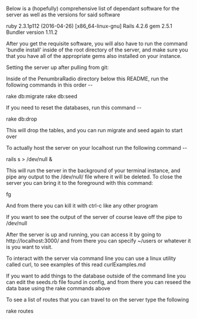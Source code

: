Below is a (hopefully) comprehensive list of dependant software for the server
as well as the versions for said software

ruby 2.3.1p112 (2016-04-26) [x86_64-linux-gnu]
Rails 4.2.6
gem 2.5.1
Bundler version 1.11.2

After you get the requisite software, you will also have to run the command
'bundle install' inside of the root directory of the server, and make sure you 
that you have all of the appropriate gems also installed on your instance.


Setting the server up after pulling from git:

Inside of the PenumbraRadio directory below this README, run the following
commands in this order --

rake db:migrate
rake db:seed

If you need to reset the databases, run this command --

rake db:drop

This will drop the tables, and you can run migrate and seed again to start over


To actually host the server on your localhost run the following command --

rails s > /dev/null &

This will run the server in the background of your terminal instance, and pipe
any output to the /dev/null/ file where it will be deleted. To close the server
you can bring it to the foreground with this command:

fg

And from there you can kill it with ctrl-c like any other program

If you want to see the output of the server of course leave off the pipe to /dev/null


After the server is up and running, you can access it by going to 
http://localhost:3000/ and from there you can specify ~/users or whatever
it is you want to visit.


To interact with the server via command line you can use a linux utility called
curl, to see examples of this read curlExamples.md

If you want to add things to the database outside of the command line you can
edit the seeds.rb file found in config, and from there you can reseed the data
base using the rake commands above

To see a list of routes that you can travel to on the server type the following

rake routes
